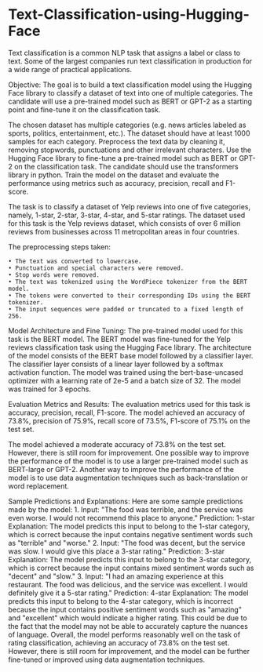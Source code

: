 # Text-Classification-using-Hugging-Face
Text classification is a common NLP task that assigns a label or class to text. Some of the largest companies run text classification in production for a wide range of practical applications.

Objective: The goal is to build a text classification model using the Hugging Face library to classify a dataset of text into one of multiple categories. The candidate will use a pre-trained model such as BERT or GPT-2 as a starting point and fine-tune it on the classification task.

The chosen dataset has multiple categories (e.g. news articles labeled as sports, politics, entertainment, etc.). The dataset should have at least 1000 samples for each category. Preprocess the text data by cleaning it, removing stopwords, punctuations and other irrelevant characters. Use the Hugging Face library to fine-tune a pre-trained model such as BERT or GPT-2 on the classification task. The candidate should use the transformers library in python. Train the model on the dataset and evaluate the performance using metrics such as accuracy, precision, recall and F1-score.

The task is to classify a dataset of Yelp reviews into one of five categories, namely, 1-star, 2-star, 3-star, 4-star, and 5-star ratings. The dataset used for this task is the Yelp reviews dataset, which consists of over 6 million reviews from businesses across 11 metropolitan areas in four countries.

The preprocessing steps taken:

    • The text was converted to lowercase.
    • Punctuation and special characters were removed.
    • Stop words were removed.
    • The text was tokenized using the WordPiece tokenizer from the BERT model.
    • The tokens were converted to their corresponding IDs using the BERT tokenizer.
    • The input sequences were padded or truncated to a fixed length of 256.
    
Model Architecture and Fine Tuning:
The pre-trained model used for this task is the BERT model. The BERT model was fine-tuned for the Yelp reviews classification task using the Hugging Face library. The architecture of the model consists of the BERT base model followed by a classifier layer. The classifier layer consists of a linear layer followed by a softmax activation function. The model was trained using the bert-base-uncased optimizer with a learning rate of 2e-5 and a batch size of 32. The model was trained for 3 epochs.

Evaluation Metrics and Results:
The evaluation metrics used for this task is accuracy, precision, recall, F1-score. The model achieved an accuracy of 73.8%, precision of 75.9%, recall score of 73.5%, F1-score of 75.1% on the test set.

The model achieved a moderate accuracy of 73.8% on the test set. However, there is still room for improvement. One possible way to improve the performance of the model is to use a larger pre-trained model such as BERT-large or GPT-2. Another way to improve the performance of the model is to use data augmentation techniques such as back-translation or word replacement.

Sample Predictions and Explanations:
Here are some sample predictions made by the model:
    1. Input: "The food was terrible, and the service was even worse. I would not recommend this place to anyone."
       Prediction: 1-star 
       Explanation: The model predicts this input to belong to the 1-star category, which is correct because the input contains negative sentiment words such as "terrible" and "worse."
    2. Input: "The food was decent, but the service was slow. I would give this place a 3-star rating." 
       Prediction: 3-star 
       Explanation: The model predicts this input to belong to the 3-star category, which is correct because the input contains mixed sentiment words such as "decent" and "slow."
    3. Input: "I had an amazing experience at this restaurant. The food was delicious, and the service was excellent. I would definitely give it a 5-star rating." 
       Prediction: 4-star 
       Explanation: The model predicts this input to belong to the 4-star category, which is incorrect because the input contains positive sentiment words such as "amazing" and "excellent" which would indicate a higher rating. This could be due to the fact that the model may not be able to accurately capture the nuances of language.
Overall, the model performs reasonably well on the task of rating classification, achieving an accuracy of 73.8% on the test set. However, there is still room for improvement, and the model can be further fine-tuned or improved using data augmentation techniques.
